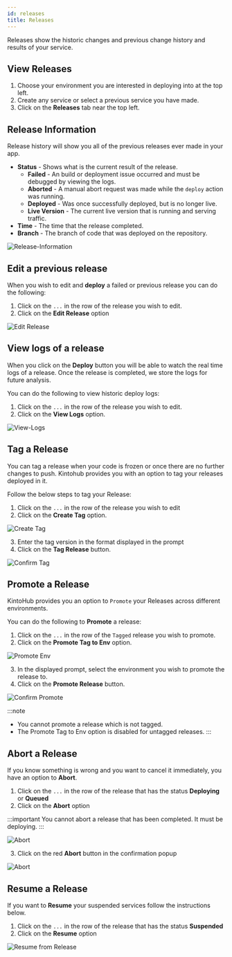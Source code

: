 ```yaml
---
id: releases
title: Releases
---
```


Releases show the historic changes and previous change history and results of your service.

## View Releases

1. Choose your environment you are interested in deploying into at the top left.
2. Create any service or select a previous service you have made.
3. Click on the **Releases** tab near the top left.

## Release Information

Release history will show you all of the previous releases ever made in your app.

- **Status** - Shows what is the current result of the release.
  - **Failed** - An build or deployment issue occurred and must be debugged by viewing the logs.
  - **Aborted** - A manual abort request was made while the `deploy` action was running.
  - **Deployed** - Was once successfully deployed, but is no longer live.
  - **Live Version** - The current live version that is running and serving traffic.
- **Time** - The time that the release completed.
- **Branch** - The branch of code that was deployed on the repository.

![Release-Information](/img/features/release-info.png)

## Edit a previous release

When you wish to edit and **deploy** a failed or previous release you can do the following:

1. Click on the `...` in the row of the release you wish to edit.
2. Click on the **Edit Release** option

![Edit Release](/img/features/edit-release.png)

## View logs of a release

When you click on the **Deploy** button you will be able to watch the real time logs of a release.
Once the release is completed, we store the logs for future analysis.

You can do the following to view historic deploy logs:

1. Click on the `...` in the row of the release you wish to edit.
2. Click on the **View Logs** option.

![View-Logs](/img/features/view-logs.png)

## Tag a Release

You can tag a release when your code is frozen or once there are no further changes to push. Kintohub provides you with an option to tag your releases deployed in it.

Follow the below steps to tag your Release:

1. Click on the `...` in the row of the release you wish to edit
2. Click on the **Create Tag** option.

![Create Tag](/img/features/create-tag.png)

3. Enter the tag version in the format displayed in the prompt
4. Click on the **Tag Release** button.

![Confirm Tag](/img/features/confirm-tag.png)

## Promote a Release

KintoHub provides you an option to `Promote` your Releases across different environments.

You can do the following to **Promote** a release:

1. Click on the `...` in the row of the `Tagged` release you wish to promote.
2. Click on the **Promote Tag to Env** option.

![Promote Env](/img/features/promote-env.png)

3. In the displayed prompt, select the environment you wish to promote the release to.
4. Click on the **Promote Release** button.

![Confirm Promote](/img/features/confirm-promote.png)

:::note
- You cannot promote a release which is not tagged.
- The Promote Tag to Env option is disabled for untagged releases.
:::

## Abort a Release

If you know something is wrong and you want to cancel it immediately, you have an option to **Abort**.

1. Click on the `...` in the row of the release that has the status **Deploying** or **Queued**
2. Click on the **Abort** option

:::important
You cannot abort a release that has been completed. It must be deploying.
:::

![Abort](/img/features/abort.png)

3. Click on the red **Abort** button in the confirmation popup

![Abort](/img/features/abort-now-btn.png)

## Resume a Release

If you want to **Resume** your suspended services follow the instructions below.

1. Click on the `...` in the row of the release that has the status **Suspended**
2. Click on the **Resume** option

![Resume from Release](/img/features/resume-from-release.png)

